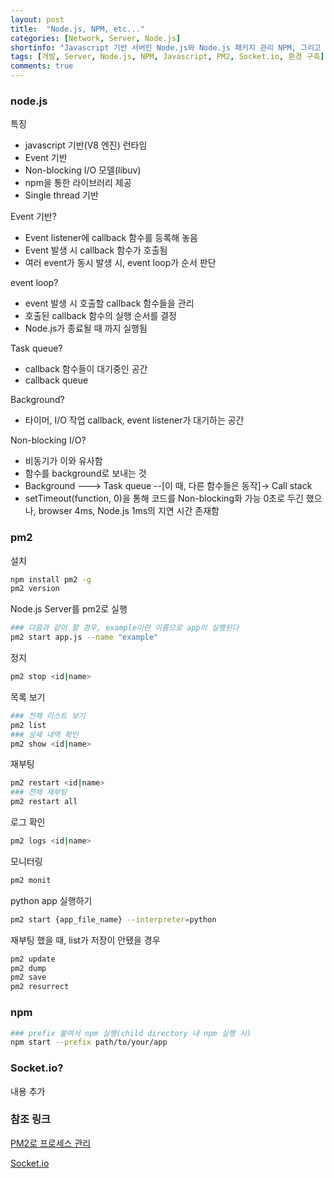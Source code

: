 ```yaml
---
layout: post
title:  "Node.js, NPM, etc..."
categories: [Network, Server, Node.js]
shortinfo: "Javascript 기반 서버인 Node.js와 Node.js 패키지 관리 NPM, 그리고 NPM에서 설치하여 사용하는 프로그램에 대한 설명 및 사용법이 기재되어 있습니다"
tags: [개발, Server, Node.js, NPM, Javascript, PM2, Socket.io, 환경 구축]
comments: true
---
```


### node.js

특징
- javascript 기반(V8 엔진) 런타임
- Event 기반
- Non-blocking I/O 모델(libuv)
- npm을 통한 라이브러리 제공
- Single thread 기반

Event 기반?
- Event listener에 callback 함수를 등록해 놓음
- Event 발생 시 callback 함수가 호출됨
- 여러 event가 동시 발생 시, event loop가 순서 판단

event loop?
- event 발생 시 호출할 callback 함수들을 관리
- 호출된 callback 함수의 실행 순서를 결정
- Node.js가 종료될 때 까지 실행됨

Task queue?
- callback 함수들이 대기중인 공간
- callback queue

Background?
- 타이머, I/O 작업 callback, event listener가 대기하는 공간

Non-blocking I/O?
- 비동기가 이와 유사함
- 함수를 background로 보내는 것
- Background ---> Task queue --[이 때, 다른 함수들은 동작]-> Call stack
- setTimeout(function, 0)을 통해 코드를 Non-blocking화 가능
  0초로 두긴 했으나, browser 4ms, Node.js 1ms의 지연 시간 존재함


### pm2

설치
```bash
npm install pm2 -g
pm2 version
```

Node.js Server를 pm2로 실행
```bash
### 다음과 같이 할 경우, example이란 이름으로 app이 실행된다
pm2 start app.js --name "example"
```

정지
```bash
pm2 stop <id|name>
```

목록 보기
```bash
### 전체 리스트 보기
pm2 list
### 상세 내역 확인
pm2 show <id|name>
```

재부팅
```bash
pm2 restart <id|name>
### 전체 재부팅
pm2 restart all
```

로그 확인
```bash
pm2 logs <id|name>
```

모니터링
```bash
pm2 monit
```

python app 실행하기
```bash
pm2 start {app_file_name} --interpreter=python
```

재부팅 했을 때, list가 저장이 안됐을 경우
```bash
pm2 update
pm2 dump
pm2 save
pm2 resurrect
```

### npm
```bash
### prefix 붙여서 npm 실행(child directory 내 npm 실행 시)
npm start --prefix path/to/your/app
```

### Socket.io?

내용 추가

### 참조 링크

[PM2로 프로세스 관리](https://blog.outsider.ne.kr/1197)

[Socket.io](https://poiemaweb.com/nodejs-socketio)